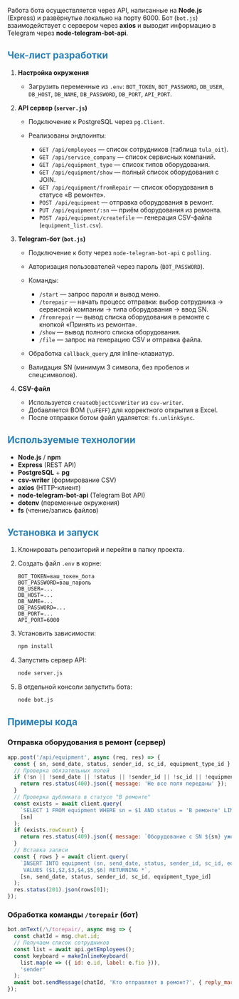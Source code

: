 Работа бота осуществляется через API, написанные на **Node.js** (Express) и развёрнутые локально на порту 6000. Бот (`bot.js`) взаимодействует с сервером через **axios** и выводит информацию в Telegram через **node-telegram-bot-api**.

## <span style="color:rgb(41, 128, 185)">Чек-лист разработки</span>

1. **Настройка окружения**

   * Загрузить переменные из `.env`: `BOT_TOKEN`, `BOT_PASSWORD`, `DB_USER`, `DB_HOST`, `DB_NAME`, `DB_PASSWORD`, `DB_PORT`, `API_PORT`.
2. **API сервер (`server.js`)**

   * Подключение к PostgreSQL через `pg.Client`.
   * Реализованы эндпоинты:

     * `GET /api/employees` — список сотрудников (таблица `tula_oit`).
     * `GET /api/service_company` — список сервисных компаний.
     * `GET /api/equipment_type` — список типов оборудования.
     * `GET /api/equipment/show` — полный список оборудования с JOIN.
     * `GET /api/equipment/fromRepair` — список оборудования в статусе «В ремонте».
     * `POST /api/equipment` — отправка оборудования в ремонт.
     * `PUT /api/equipment/:sn` — приём оборудования из ремонта.
     * `POST /api/equipment/createfile` — генерация CSV-файла (`equipment_list.csv`).
3. **Telegram-бот (`bot.js`)**

   * Подключение к боту через `node-telegram-bot-api` с `polling`.
   * Авторизация пользователей через пароль (`BOT_PASSWORD`).
   * Команды:

     * `/start` — запрос пароля и вывод меню.
     * `/torepair` — начать процесс отправки: выбор сотрудника → сервисной компании → типа оборудования → ввод SN.
     * `/fromrepair` — вывод списка оборудования в ремонте с кнопкой «Принять из ремонта».
     * `/show` — вывод полного списка оборудования.
     * `/file` — запрос на генерацию CSV и отправка файла.
   * Обработка `callback_query` для inline-клавиатур.
   * Валидация SN (минимум 3 символа, без пробелов и спецсимволов).
4. **CSV-файл**

   * Используется `createObjectCsvWriter` из `csv-writer`.
   * Добавляется BOM (`\uFEFF`) для корректного открытия в Excel.
   * После отправки ботом файл удаляется: `fs.unlinkSync`.

## <span style="color:rgb(41, 128, 185)">Используемые технологии</span>

* **Node.js** / **npm**
* **Express** (REST API)
* **PostgreSQL** + **pg**
* **csv-writer** (формирование CSV)
* **axios** (HTTP-клиент)
* **node-telegram-bot-api** (Telegram Bot API)
* **dotenv** (переменные окружения)
* **fs** (чтение/запись файлов)

## <span style="color:rgb(41, 128, 185)">Установка и запуск</span>

1. Клонировать репозиторий и перейти в папку проекта.
2. Создать файл `.env` в корне:

   ```
   BOT_TOKEN=ваш_токен_бота
   BOT_PASSWORD=ваш_пароль
   DB_USER=...
   DB_HOST=...
   DB_NAME=...
   DB_PASSWORD=...
   DB_PORT=...
   API_PORT=6000
   ```
3. Установить зависимости:

   ```bash
   npm install
   ```
4. Запустить сервер API:

   ```bash
   node server.js
   ```
5. В отдельной консоли запустить бота:

   ```bash
   node bot.js
   ```


## <span style="color:rgb(41, 128, 185)">Примеры кода</span>

### Отправка оборудования в ремонт (сервер)

```js
app.post('/api/equipment', async (req, res) => {
  const { sn, send_date, status, sender_id, sc_id, equipment_type_id } = req.body;
  // Проверка обязательных полей
  if (!sn || !send_date || !status || !sender_id || !sc_id || !equipment_type_id) {
    return res.status(400).json({ message: 'Не все поля переданы' });
  }
  // Проверка дубликата в статусе "В ремонте"
  const exists = await client.query(
    `SELECT 1 FROM equipment WHERE sn = $1 AND status = 'В ремонте' LIMIT 1`,
    [sn]
  );
  if (exists.rowCount) {
    return res.status(409).json({ message: `Оборудование с SN ${sn} уже отправлено в ремонт` });
  }
  // Вставка записи
  const { rows } = await client.query(
    `INSERT INTO equipment (sn, send_date, status, sender_id, sc_id, equip_type_id)
     VALUES ($1,$2,$3,$4,$5,$6) RETURNING *`,
    [sn, send_date, status, sender_id, sc_id, equipment_type_id]
  );
  res.status(201).json(rows[0]);
});
```

### Обработка команды `/torepair` (бот)

```js
bot.onText(/\/torepair/, async msg => {
  const chatId = msg.chat.id;
  // Получаем список сотрудников
  const list = await api.getEmployees();
  const keyboard = makeInlineKeyboard(
    list.map(e => ({ id: e.id, label: e.fio })),
    'sender'
  );
  await bot.sendMessage(chatId, 'Кто отправляет в ремонт?', { reply_markup: keyboard });
});
```
